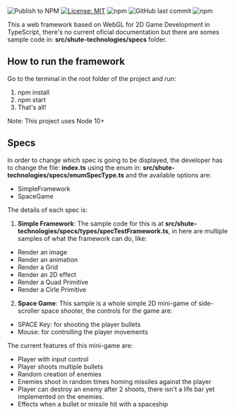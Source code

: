 ![Publish to NPM](https://github.com/shute-technologies/octopus-web-framework/workflows/Publish%20to%20NPM/badge.svg) [![License: MIT](https://img.shields.io/badge/License-MIT-yellow.svg)](https://opensource.org/licenses/MIT) ![npm](https://img.shields.io/npm/v/shute-technologies.octopus-web-framework) ![GitHub last commit](https://img.shields.io/github/last-commit/shute-technologies/octopus-web-framework) ![npm](https://img.shields.io/npm/dt/shute-technologies.octopus-web-framework)

This a web framework based on WebGL for 2D Game Development in TypeScript, there's no current oficial documentation but there are somes sample code in: **src/shute-technologies/specs** folder.

## How to run the framework
Go to the terminal in the root folder of the project and run:
1. npm install
2. npm start
3. That's all!

Note: This project uses Node 10+

## Specs
In order to change which spec is going to be displayed, the developer has to change the file: **index.ts** using the enum in: **src/shute-technologies/specs/enumSpecType.ts** and the available options are:
- SimpleFramework
- SpaceGame

The details of each spec is:

1. **Simple Framework**: The sample code for this is at **src/shute-technologies/specs/types/specTestFramework.ts**, in here are multiple samples of what the framework can do, like:
- Render an image
- Render an animation
- Render a Grid
- Render an 2D effect
- Render a Quad Primitive
- Render a Cirle Primitive

2. **Space Game**: This sample is a whole simple 2D mini-game of side-scroller space shooter, the controls for the game are:
- SPACE Key: for shooting the player bullets
- Mouse: for controlling the player movements

The current features of this mini-game are:
- Player with input control
- Player shoots multiple bullets
- Random creation of enemies
- Enemies shoot in random times homing missiles against the player
- Player can destroy an enemy after 2 shoots, there isn't a life bar yet implemented on the enemies.
- Effects when a bullet or missile hit with a spaceship
